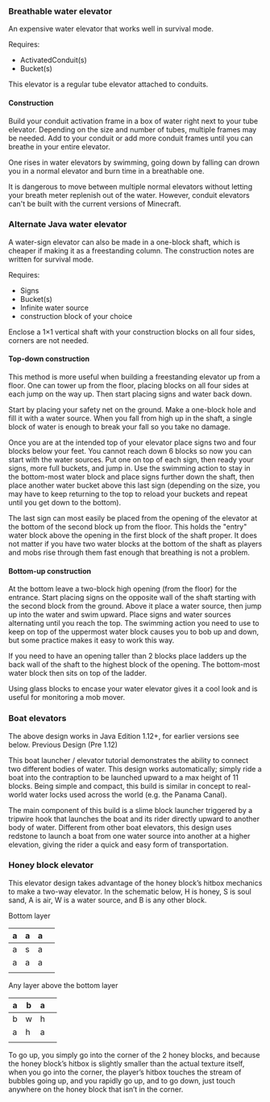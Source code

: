### Breathable water elevator
An expensive water elevator that works well in survival mode.

Requires:

- ActivatedConduit(s)
- Bucket(s)

This elevator is a regular tube elevator attached to conduits.

#### Construction
Build your conduit activation frame in a box of water right next to your tube elevator. Depending on the size and number of tubes, multiple frames may be needed. Add to your conduit or add more conduit frames until you can breathe in your entire elevator.

One rises in water elevators by swimming, going down by falling can drown you in a normal elevator and burn time in a breathable one.

It is dangerous to move between multiple normal elevators without letting your breath meter replenish out of the water. However, conduit elevators can't be built with the current versions of Minecraft.

### Alternate Java water elevator
A water-sign elevator can also be made in a one-block shaft, which is cheaper if making it as a freestanding column. The construction notes are written for survival mode.

Requires:

- Signs
- Bucket(s)
- Infinite water source
- construction block of your choice

Enclose a 1×1 vertical shaft with your construction blocks on all four sides, corners are not needed. 

#### Top-down construction
This method is more useful when building a freestanding elevator up from a floor. One can tower up from the floor, placing blocks on all four sides at each jump on the way up. Then start placing signs and water back down.

Start by placing your safety net on the ground. Make a one-block hole and fill it with a water source. When you fall from high up in the shaft, a single block of water is enough to break your fall so you take no damage.

Once you are at the intended top of your elevator place signs two and four blocks below your feet. You cannot reach down 6 blocks so now you can start with the water sources. Put one on top of each sign, then ready your signs, more full buckets, and jump in. Use the swimming action to stay in the bottom-most water block and place signs further down the shaft, then place another water bucket above this last sign (depending on the size, you may have to keep returning to the top to reload your buckets and repeat until you get down to the bottom).

The last sign can most easily be placed from the opening of the elevator at the bottom of the second block up from the floor. This holds the "entry" water block above the opening in the first block of the shaft proper. It does not matter if you have two water blocks at the bottom of the shaft as players and mobs rise through them fast enough that breathing is not a problem.

#### Bottom-up construction
At the bottom leave a two-block high opening (from the floor) for the entrance. Start placing signs on the opposite wall of the shaft starting with the second block from the ground. Above it place a water source, then jump up into the water and swim upward. Place signs and water sources alternating until you reach the top. The swimming action you need to use to keep on top of the uppermost water block causes you to bob up and down, but some practice makes it easy to work this way.

If you need to have an opening taller than 2 blocks place ladders up the back wall of the shaft to the highest block of the opening. The bottom-most water block then sits on top of the ladder.

Using glass blocks to encase your water elevator gives it a cool look and is useful for monitoring a mob mover.

### Boat elevators



The above design works in Java Edition 1.12+, for earlier versions see below.
Previous Design (Pre 1.12)


This boat launcher / elevator tutorial demonstrates the ability to connect two different bodies of water. This design works automatically; simply ride a boat into the contraption to be launched upward to a max height of 11 blocks. Being simple and compact, this build is similar in concept to real-world water locks used across the world (e.g. the Panama Canal).

The main component of this build is a slime block launcher triggered by a tripwire hook that launches the boat and its rider directly upward to another body of water. Different from other boat elevators, this design uses redstone to launch a boat from one water source into another at a higher elevation, giving the rider a quick and easy form of transportation.

### Honey block elevator
This elevator design takes advantage of the honey block’s hitbox mechanics to make a two-way elevator. In the schematic below, H is honey, S is soul sand, A is air, W is a water source, and B is any other block.

Bottom layer

| a | a | a |  |
|---|---|---|--|
| a | s | a |  |
| a | a | a |  |
|   |   |   |  |


Any layer above the bottom layer

| a | b | a |  |
|---|---|---|--|
| b | w | h |  |
| a | h | a |  |
|   |   |   |  |

To go up, you simply go into the corner of the 2 honey blocks, and because the honey block’s hitbox is slightly smaller than the actual texture itself, when you go into the corner, the player’s hitbox touches the stream of bubbles going up, and you rapidly go up, and to go down, just touch anywhere on the honey block that isn’t in the corner.

